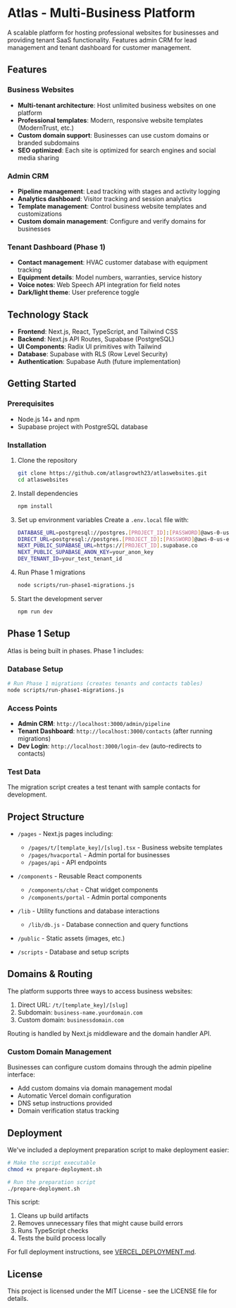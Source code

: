 # Atlas - Multi-Business Platform

A scalable platform for hosting professional websites for businesses and providing tenant SaaS functionality. Features admin CRM for lead management and tenant dashboard for customer management.

## Features

### Business Websites
- **Multi-tenant architecture**: Host unlimited business websites on one platform
- **Professional templates**: Modern, responsive website templates (ModernTrust, etc.)
- **Custom domain support**: Businesses can use custom domains or branded subdomains
- **SEO optimized**: Each site is optimized for search engines and social media sharing

### Admin CRM
- **Pipeline management**: Lead tracking with stages and activity logging
- **Analytics dashboard**: Visitor tracking and session analytics
- **Template management**: Control business website templates and customizations
- **Custom domain management**: Configure and verify domains for businesses

### Tenant Dashboard (Phase 1)
- **Contact management**: HVAC customer database with equipment tracking
- **Equipment details**: Model numbers, warranties, service history
- **Voice notes**: Web Speech API integration for field notes
- **Dark/light theme**: User preference toggle

## Technology Stack

- **Frontend**: Next.js, React, TypeScript, and Tailwind CSS
- **Backend**: Next.js API Routes, Supabase (PostgreSQL)
- **UI Components**: Radix UI primitives with Tailwind
- **Database**: Supabase with RLS (Row Level Security)
- **Authentication**: Supabase Auth (future implementation)

## Getting Started

### Prerequisites

- Node.js 14+ and npm
- Supabase project with PostgreSQL database

### Installation

1. Clone the repository
   ```bash
   git clone https://github.com/atlasgrowth23/atlaswebsites.git
   cd atlaswebsites
   ```

2. Install dependencies
   ```bash
   npm install
   ```

3. Set up environment variables
   Create a `.env.local` file with:
   ```bash
   DATABASE_URL=postgresql://postgres.[PROJECT_ID]:[PASSWORD]@aws-0-us-east-2.pooler.supabase.com:6543/postgres?pgbouncer=true
   DIRECT_URL=postgresql://postgres.[PROJECT_ID]:[PASSWORD]@aws-0-us-east-2.pooler.supabase.com:5432/postgres
   NEXT_PUBLIC_SUPABASE_URL=https://[PROJECT_ID].supabase.co
   NEXT_PUBLIC_SUPABASE_ANON_KEY=your_anon_key
   DEV_TENANT_ID=your_test_tenant_id
   ```

4. Run Phase 1 migrations
   ```bash
   node scripts/run-phase1-migrations.js
   ```

5. Start the development server
   ```bash
   npm run dev
   ```

## Phase 1 Setup

Atlas is being built in phases. Phase 1 includes:

### Database Setup
```bash
# Run Phase 1 migrations (creates tenants and contacts tables)
node scripts/run-phase1-migrations.js
```

### Access Points
- **Admin CRM**: `http://localhost:3000/admin/pipeline`
- **Tenant Dashboard**: `http://localhost:3000/contacts` (after running migrations)
- **Dev Login**: `http://localhost:3000/login-dev` (auto-redirects to contacts)

### Test Data
The migration script creates a test tenant with sample contacts for development.

## Project Structure

- `/pages` - Next.js pages including:
  - `/pages/t/[template_key]/[slug].tsx` - Business website templates
  - `/pages/hvacportal` - Admin portal for businesses
  - `/pages/api` - API endpoints
  
- `/components` - Reusable React components
  - `/components/chat` - Chat widget components
  - `/components/portal` - Admin portal components
  
- `/lib` - Utility functions and database interactions
  - `/lib/db.js` - Database connection and query functions
  
- `/public` - Static assets (images, etc.)

- `/scripts` - Database and setup scripts

## Domains & Routing

The platform supports three ways to access business websites:

1. Direct URL: `/t/[template_key]/[slug]`
2. Subdomain: `business-name.yourdomain.com`
3. Custom domain: `businessdomain.com`

Routing is handled by Next.js middleware and the domain handler API.

### Custom Domain Management

Businesses can configure custom domains through the admin pipeline interface:
- Add custom domains via domain management modal
- Automatic Vercel domain configuration
- DNS setup instructions provided
- Domain verification status tracking

## Deployment

We've included a deployment preparation script to make deployment easier:

```bash
# Make the script executable
chmod +x prepare-deployment.sh

# Run the preparation script
./prepare-deployment.sh
```

This script:
1. Cleans up build artifacts
2. Removes unnecessary files that might cause build errors
3. Runs TypeScript checks
4. Tests the build process locally

For full deployment instructions, see [VERCEL_DEPLOYMENT.md](./VERCEL_DEPLOYMENT.md).

## License

This project is licensed under the MIT License - see the LICENSE file for details.